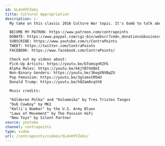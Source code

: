 ```yaml
---
id: bL4nHYFZoGs
title: Cultural Appropriation
description: |-
  My take on this classic 2016 Culture War topic. It's dumb to talk about it, because someone will get offended no matter what, but I'm talking about it anyway because I'm dumb.

  BECOME MY PATRON: https://www.patreon.com/contrapoints
  DONATE: https://www.paypal.com/cgi-bin/webscr?cmd=_donations&business=QAXL4AUZAQY7C&lc=US&item_name=ContraPoints&currency_code=USD&bn=PP%2dDonationsBF%3abtn_donateCC_LG%2egif%3aNonHosted
  SUBSCRIBE: https://www.youtube.com/c/ContraPoints
  TWEET: https://twitter.com/ContraPoints
  FACEBOOK: https://www.facebook.com/ContraPoints/

  Check out my videos about:
  Pick-Up Artists: https://youtu.be/bTomsgnRZFk
  Alpha Males: https://youtu.be/k6jYB74UQmI
  Non-Binary Genders: https://youtu.be/36egVNVBqZU
  Pop Feminism: https://youtu.be/3glomsCM5mU
  Donald Trump: https://youtu.be/h8Zam8cqth8

  Music credits:

  "Kölderen Polka" and "Kolomeika" by Tres Tristes Tangos
  "Dub Cowboy" by MK2
  "Kelli's Number" by the U.S. Army Blues
  "Laws of Movement" by The Passion HiFi
  "New Toys" by Silent Partner
source: youtube
channel: contrapoints
type: video
url: /contrapoints/videos/bL4nHYFZoGs/
---
```

